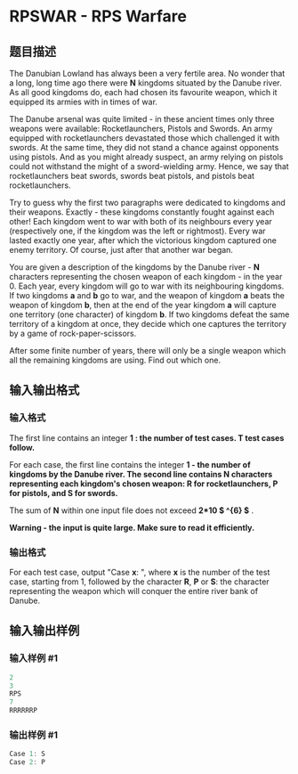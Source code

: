 # RPSWAR - RPS Warfare

## 题目描述

The Danubian Lowland has always been a very fertile area. No wonder that a long, long time ago there were **N** kingdoms situated by the Danube river. As all good kingdoms do, each had chosen its favourite weapon, which it equipped its armies with in times of war.

The Danube arsenal was quite limited - in these ancient times only three weapons were available: Rocketlaunchers, Pistols and Swords. An army equipped with rocketlaunchers devastated those which challenged it with swords. At the same time, they did not stand a chance against opponents using pistols. And as you might already suspect, an army relying on pistols could not withstand the might of a sword-wielding army. Hence, we say that rocketlaunchers beat swords, swords beat pistols, and pistols beat rocketlaunchers.

Try to guess why the first two paragraphs were dedicated to kingdoms and their weapons. Exactly - these kingdoms constantly fought against each other! Each kingdom went to war with both of its neighbours every year (respectively one, if the kingdom was the left or rightmost). Every war lasted exactly one year, after which the victorious kingdom captured one enemy territory. Of course, just after that another war began.

You are given a description of the kingdoms by the Danube river - **N** characters representing the chosen weapon of each kingdom - in the year 0. Each year, every kingdom will go to war with its neighbouring kingdoms. If two kingdoms **a** and **b** go to war, and the weapon of kingdom **a** beats the weapon of kingdom **b**, then at the end of the year kingdom **a** will capture one territory (one character) of kingdom **b**. If two kingdoms defeat the same territory of a kingdom at once, they decide which one captures the territory by a game of rock-paper-scissors.

After some finite number of years, there will only be a single weapon which all the remaining kingdoms are using. Find out which one.

## 输入输出格式

### 输入格式

The first line contains an integer **1 : the number of test cases. **T** test cases follow.**

For each case, the first line contains the integer **1 - the number of kingdoms by the Danube river. The second line contains **N** characters representing each kingdom's chosen weapon: **R** for rocketlaunchers, **P** for pistols, and **S** for swords.**

The sum of **N** within one input file does not exceed **2\*10 $ ^{6} $** .

**Warning - the input is quite large. Make sure to read it efficiently.**

### 输出格式

For each test case, output "Case **x**: ", where **x** is the number of the test case, starting from 1, followed by the character **R**, **P** or **S**: the character representing the weapon which will conquer the entire river bank of Danube.

## 输入输出样例

### 输入样例 #1

```cpp
2
3
RPS
7
RRRRRRP
```


### 输出样例 #1

```cpp
Case 1: S
Case 2: P
```



